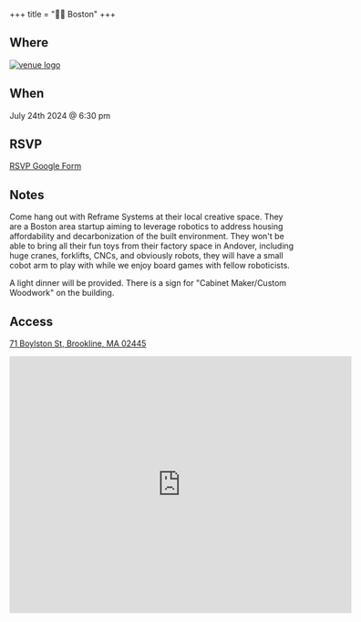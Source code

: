 +++
title = "🫘🌆 Boston"
+++
<!-- <a href="https://www.gaia-ai.eco/">![venue logo](/images/boston/faneuilhall.png)</a> -->

## Where
<a href="https://www.reframe.systems/">![venue logo](/images/logos/reframe-systems.png)</a>

## When
July 24th 2024 @ 6:30 pm

## RSVP
<a href="https://forms.gle/5vh1uJWLLfLUZpbNA">RSVP Google Form</a>

## Notes
Come hang out with Reframe Systems at their local creative space. They are a Boston area startup aiming to leverage robotics to address housing affordability and decarbonization of the built environment. They won't be able to bring all their fun toys from their factory space in Andover, including huge cranes, forklifts, CNCs, and obviously robots, they will have a small cobot arm to play with while we enjoy board games with fellow roboticists.

A light dinner will be provided. There is a sign for "Cabinet Maker/Custom Woodwork" on the building.

## Access
[71 Boylston St, Brookline, MA 02445](https://maps.app.goo.gl/UYRQRiB3UbzsoJjj9)
<iframe src="https://www.google.com/maps/embed?pb=!1m18!1m12!1m3!1d2949.520699570077!2d-71.12191322340404!3d42.33142073690978!2m3!1f0!2f0!3f0!3m2!1i1024!2i768!4f13.1!3m3!1m2!1s0x89e37998f3b30acd%3A0x55dfe61ddf20e8ae!2s71%20Boylston%20St%2C%20Brookline%2C%20MA%2002445!5e0!3m2!1sen!2sus!4v1720566367092!5m2!1sen!2sus" width="600" height="450" style="border:0;" allowfullscreen="" loading="lazy" referrerpolicy="no-referrer-when-downgrade"></iframe>
